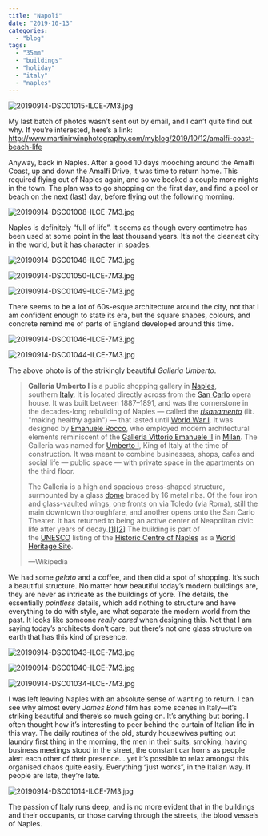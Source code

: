 ```yaml
---
title: "Napoli"
date: "2019-10-13"
categories: 
  - "blog"
tags: 
  - "35mm"
  - "buildings"
  - "holiday"
  - "italy"
  - "naples"
---
```


![20190914-DSC01015-ILCE-7M3.jpg](/assets/images/2bfeb-20190914-dsc01015-ilce-7m3.jpg)

My last batch of photos wasn’t sent out by email, and I can’t quite find out why. If you’re interested, here’s a link: http://www.martinirwinphotography.com/myblog/2019/10/12/amalfi-coast-beach-life

Anyway, back in Naples. After a good 10 days mooching around the Amalfi Coast, up and down the Amalfi Drive, it was time to return home. This required flying out of Naples again, and so we booked a couple more nights in the town. The plan was to go shopping on the first day, and find a pool or beach on the next (last) day, before flying out the following morning.

![20190914-DSC01008-ILCE-7M3.jpg](/assets/images/51711-20190914-dsc01008-ilce-7m3.jpg)

Naples is definitely “full of life”. It seems as though every centimetre has been used at some point in the last thousand years. It’s not the cleanest city in the world, but it has character in spades.

![20190914-DSC01048-ILCE-7M3.jpg](/assets/images/92019-20190914-dsc01048-ilce-7m3.jpg)

![20190914-DSC01050-ILCE-7M3.jpg](/assets/images/237d4-20190914-dsc01050-ilce-7m3.jpg)

![20190914-DSC01049-ILCE-7M3.jpg](/assets/images/44544-20190914-dsc01049-ilce-7m3.jpg)

There seems to be a lot of 60s-esque architecture around the city, not that I am confident enough to state its era, but the square shapes, colours, and concrete remind me of parts of England developed around this time.

![20190914-DSC01046-ILCE-7M3.jpg](/assets/images/bda73-20190914-dsc01046-ilce-7m3.jpg)

![20190914-DSC01044-ILCE-7M3.jpg](/assets/images/59a1d-20190914-dsc01044-ilce-7m3.jpg)

The above photo is of the strikingly beautiful _Galleria Umberto_.

> **Galleria Umberto I** is a public shopping gallery in [Naples](https://en.wikipedia.org/wiki/Naples "Naples"), southern [Italy](https://en.wikipedia.org/wiki/Italy "Italy"). It is located directly across from the [San Carlo](https://en.wikipedia.org/wiki/Teatro_di_San_Carlo "Teatro di San Carlo") opera house. It was built between 1887–1891, and was the cornerstone in the decades-long rebuilding of Naples — called the [_risanamento_](https://en.wikipedia.org/wiki/Risanamento "Risanamento") (lit. "making healthy again") — that lasted until [World War I](https://en.wikipedia.org/wiki/World_War_I "World War I"). It was designed by [Emanuele Rocco](https://en.wikipedia.org/w/index.php?title=Emanuele_Rocco&action=edit&redlink=1 "Emanuele Rocco (page does not exist)"), who employed modern architectural elements reminiscent of the [Galleria Vittorio Emanuele II](https://en.wikipedia.org/wiki/Galleria_Vittorio_Emanuele_II "Galleria Vittorio Emanuele II") in [Milan](https://en.wikipedia.org/wiki/Milan "Milan"). The Galleria was named for [Umberto I](https://en.wikipedia.org/wiki/Umberto_I "Umberto I"), King of Italy at the time of construction. It was meant to combine businesses, shops, cafes and social life — public space — with private space in the apartments on the third floor.
> 
> The Galleria is a high and spacious cross-shaped structure, surmounted by a glass [dome](https://en.wikipedia.org/wiki/Dome "Dome") braced by 16 metal ribs. Of the four iron and glass-vaulted wings, one fronts on via Toledo (via Roma), still the main downtown thoroughfare, and another opens onto the San Carlo Theater. It has returned to being an active center of Neapolitan civic life after years of decay.[\[1\]](https://en.wikipedia.org/wiki/Galleria_Umberto_I#cite_note-Carughi-1)[\[2\]](https://en.wikipedia.org/wiki/Galleria_Umberto_I#cite_note-Fusco-2) The building is part of the [UNESCO](https://en.wikipedia.org/wiki/UNESCO "UNESCO") listing of the [Historic Centre of Naples](https://en.wikipedia.org/wiki/Historic_Centre_of_Naples "Historic Centre of Naples") as a [World Heritage Site](https://en.wikipedia.org/wiki/World_Heritage_Site "World Heritage Site").
> 
> —Wikipedia

We had some _gelato_ and a coffee, and then did a spot of shopping. It’s such a beautiful structure. No matter how beautiful today’s modern buildings are, they are never as intricate as the buildings of yore. The details, the essentially _pointless_ details, which add nothing to structure and have everything to do with style, are what separate the modern world from the past. It looks like someone _really cared_ when designing this. Not that I am saying today’s architects don’t care, but there’s not one glass structure on earth that has this kind of presence.

![20190914-DSC01043-ILCE-7M3.jpg](/assets/images/f81cd-20190914-dsc01043-ilce-7m3.jpg)

![20190914-DSC01040-ILCE-7M3.jpg](/assets/images/9dc9d-20190914-dsc01040-ilce-7m3.jpg)

![20190914-DSC01034-ILCE-7M3.jpg](/assets/images/2c349-20190914-dsc01034-ilce-7m3.jpg)

I was left leaving Naples with an absolute sense of wanting to return. I can see why almost every _James Bond_ film has some scenes in Italy—it’s striking beautiful and there’s so much going on. It’s anything but boring. I often thought how it’s interesting to peer behind the curtain of Italian life in this way. The daily routines of the old, sturdy housewives putting out laundry first thing in the morning, the men in their suits, smoking, having business meetings stood in the street, the constant car horns as people alert each other of their presence… yet it’s possible to relax amongst this organised chaos quite easily. Everything “just works”, in the Italian way. If people are late, they’re late.

![20190914-DSC01014-ILCE-7M3.jpg](/assets/images/1c7cf-20190914-dsc01014-ilce-7m3.jpg)

The passion of Italy runs deep, and is no more evident that in the buildings and their occupants, or those carving through the streets, the blood vessels of Naples.
